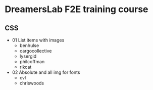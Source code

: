 # DreamersLab F2E training course

## CSS

- 01 List items with images
  - benhulse
  - cargocollective
  - lysergid
  - philcoffman
  - rikcat
- 02 Absolute and all img for fonts
  - cvl
  - chriswoods